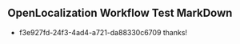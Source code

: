 ## OpenLocalization Workflow Test MarkDown
* f3e927fd-24f3-4ad4-a721-da88330c6709 thanks!

<!--HONumber=Aug16_HO3-->


